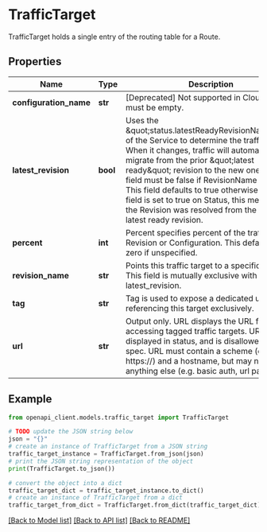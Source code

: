 # TrafficTarget

TrafficTarget holds a single entry of the routing table for a Route.

## Properties

Name | Type | Description | Notes
------------ | ------------- | ------------- | -------------
**configuration_name** | **str** | [Deprecated] Not supported in Cloud Run. It must be empty. | [optional] 
**latest_revision** | **bool** | Uses the \&quot;status.latestReadyRevisionName\&quot; of the Service to determine the traffic target. When it changes, traffic will automatically migrate from the prior \&quot;latest ready\&quot; revision to the new one. This field must be false if RevisionName is set. This field defaults to true otherwise. If the field is set to true on Status, this means that the Revision was resolved from the Service&#39;s latest ready revision. | [optional] 
**percent** | **int** | Percent specifies percent of the traffic to this Revision or Configuration. This defaults to zero if unspecified. | [optional] 
**revision_name** | **str** | Points this traffic target to a specific Revision. This field is mutually exclusive with latest_revision. | [optional] 
**tag** | **str** | Tag is used to expose a dedicated url for referencing this target exclusively. | [optional] 
**url** | **str** | Output only. URL displays the URL for accessing tagged traffic targets. URL is displayed in status, and is disallowed on spec. URL must contain a scheme (e.g. https://) and a hostname, but may not contain anything else (e.g. basic auth, url path, etc.) | [optional] [readonly] 

## Example

```python
from openapi_client.models.traffic_target import TrafficTarget

# TODO update the JSON string below
json = "{}"
# create an instance of TrafficTarget from a JSON string
traffic_target_instance = TrafficTarget.from_json(json)
# print the JSON string representation of the object
print(TrafficTarget.to_json())

# convert the object into a dict
traffic_target_dict = traffic_target_instance.to_dict()
# create an instance of TrafficTarget from a dict
traffic_target_from_dict = TrafficTarget.from_dict(traffic_target_dict)
```
[[Back to Model list]](../README.md#documentation-for-models) [[Back to API list]](../README.md#documentation-for-api-endpoints) [[Back to README]](../README.md)


